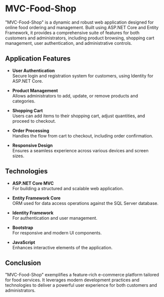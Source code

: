 # MVC-Food-Shop

"MVC-Food-Shop" is a dynamic and robust web application designed for online food ordering and management. Built using ASP.NET Core and Entity Framework, it provides a comprehensive suite of features for both customers and administrators, including product browsing, shopping cart management, user authentication, and administrative controls.

## Application Features

- **User Authentication**  
  Secure login and registration system for customers, using Identity for ASP.NET Core.

- **Product Management**  
  Allows administrators to add, update, or remove products and categories.

- **Shopping Cart**  
  Users can add items to their shopping cart, adjust quantities, and proceed to checkout.

- **Order Processing**  
  Handles the flow from cart to checkout, including order confirmation.

- **Responsive Design**  
  Ensures a seamless experience across various devices and screen sizes.

## Technologies

- **ASP.NET Core MVC**  
  For building a structured and scalable web application.

- **Entity Framework Core**  
  ORM used for data access operations against the SQL Server database.

- **Identity Framework**  
  For authentication and user management.

- **Bootstrap**  
  For responsive and modern UI components.

- **JavaScript**  
  Enhances interactive elements of the application.


## Conclusion

"MVC-Food-Shop" exemplifies a feature-rich e-commerce platform tailored for food services. It leverages modern development practices and technologies to deliver a powerful user experience for both customers and administrators.
